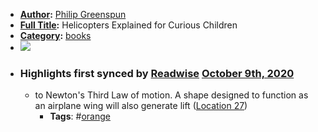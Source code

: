 - **[Author](<Author.md>):** [Philip Greenspun](<Philip Greenspun.md>)
- **[Full Title](<Full Title.md>):** Helicopters Explained for Curious Children
- **[Category](<Category.md>):** [books](<books.md>)
- ![](https://images-na.ssl-images-amazon.com/images/I/41x7KGQvvqL._SL400_.jpg)
- ### Highlights first synced by [Readwise](<Readwise.md>) [October 9th, 2020](<October 9th, 2020.md>)
    - to Newton's Third Law of motion. A shape designed to function as an airplane wing will also generate lift ([Location 27](https://readwise.io/to_kindle?action=open&asin=B072KTVFGR&location=27))
        - **Tags**: #[orange](<orange.md>)
